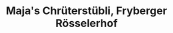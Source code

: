 ---
title: "Maja's Chrüterstübli, Fryberger Rösselerhof"
url: /mandach/majas-chrueterstuebli-fryberger-roesselerhof/
shop: Hofladen
---